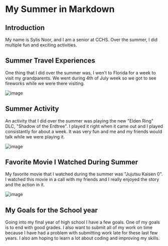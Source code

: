 # My Summer in Markdown
## Introduction
My name is Sylis Noor, and I am a senior at CCHS. Over the summer, I did multiple fun and exciting activities. 
## Summer Travel Experiences
One thing that I did over the summer was, I wen't to Florida for a week to visit my grandparents. We went during 4th of July week so we got to see fireworks while we were there visiting.

![image](https://github.com/user-attachments/assets/bec9cb0f-34c7-4ce5-9bc8-e1d4bccdf1ef)

## Summer Activity
An activity that I did over the summer was playing the new "Elden Ring" DLC, "Shadow of the Erdtree". I played it right when it came out and I played consistantly for about a week. It was very fun and me and my friends would talk while we were playing it. 

![image](https://github.com/user-attachments/assets/9d40eb0e-5350-4857-bec0-6ce49876ea57)

## Favorite Movie I Watched During Summer
My favorite movie that I watched during the summer was "Jujutsu Kaisen 0". I watched this movie in a call with my friends and I really enjoyed the story and the action in it.

![image](https://github.com/user-attachments/assets/cb486418-eb28-4611-9791-7a84603f69ca)

## My Goals for the School year
Going into my final year of high school I have a few goals. One of my goals is to end with good grades. I also want to submit all of my work on time because I have had a problem with submitting work late for these last few years. I also am hoping to learn a lot about coding and improving my skills.
